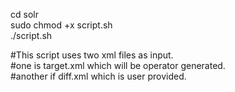 cd solr<br />
sudo chmod +x script.sh<br />
./script.sh<br />

#This script uses two xml files as input.<br /> 
#one is target.xml which will be operator generated. <br />
#another if diff.xml which is user provided.<br />